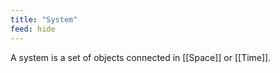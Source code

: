 ```yaml
---
title: "System"
feed: hide
---
```


A system is a set of objects connected in [[Space]] or [[Time]]. 